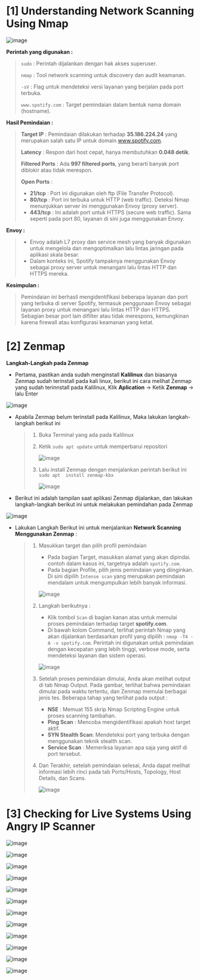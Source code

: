 # [1] Understanding Network Scanning Using Nmap

![image](https://github.com/user-attachments/assets/6615f726-efe8-4081-aebc-2fedae724ae2)

**Perintah yang digunakan :**

> `sudo` :  Perintah dijalankan dengan hak akses superuser.
>
> `nmap` :  Tool network scanning untuk discovery dan audit keamanan.
>
> `-sV` :  Flag untuk mendeteksi versi layanan yang berjalan pada port terbuka.
>
> `www.spotify.com` :  Target pemindaian dalam bentuk nama domain (hostname).

**Hasil Pemindaian :**

> **Target IP** : Pemindaian dilakukan terhadap **35.186.224.24** yang merupakan salah satu IP untuk domain www.spotify.com.
>
> **Latency** : Respon dari host cepat, hanya membutuhkan **0.048 detik**.
>
> **Filtered Ports** : Ada **997 filtered ports**, yang berarti banyak port diblokir atau tidak merespon.
>
> **Open Ports** :
> - **21/tcp** : Port ini digunakan oleh ftp (File Transfer Protocol).
> - **80/tcp** : Port ini terbuka untuk HTTP (web traffic). Deteksi Nmap menunjukkan server ini menggunakan Envoy (proxy server).
> - **443/tcp** : Ini adalah port untuk HTTPS (secure web traffic). Sama seperti pada port 80, layanan di sini juga menggunakan Envoy.

**Envoy :**

> - Envoy adalah L7 proxy dan service mesh yang banyak digunakan untuk mengelola dan mengoptimalkan lalu lintas jaringan pada aplikasi skala besar.
> - Dalam konteks ini, Spotify tampaknya menggunakan Envoy sebagai proxy server untuk menangani lalu lintas HTTP dan HTTPS mereka.

**Kesimpulan :**

> Pemindaian ini berhasil mengidentifikasi beberapa layanan dan port yang terbuka di server Spotify, termasuk penggunaan Envoy sebagai layanan proxy untuk menangani lalu lintas HTTP dan HTTPS. Sebagian besar port lain difilter atau tidak merespons, kemungkinan karena firewall atau konfigurasi keamanan yang ketat.



# [2] Zenmap

**Langkah-Langkah pada Zenmap**

- Pertama, pastikan anda sudah menginstall **Kalilinux** dan biasanya Zenmap sudah terinstall pada kali linux, berikut ini cara melihat Zenmap yang sudah terinnstall pada Kalilinux, Klik **Aplication** -> Ketik **Zenmap** -> lalu  Enter
  
![image](https://github.com/user-attachments/assets/1104dd77-4df0-4615-8677-d8c95bfddca2)

- Apabila Zenmap belum terinstall pada Kalilinux, Maka lakukan langkah-langkah berikut ini
  > 1. Buka Terminal yang ada pada Kalilinux
  > 2. Ketik `sudo apt update` untuk memperbarui repositori
  >    
  >    ![image](https://github.com/user-attachments/assets/36884a38-19e0-4486-b8a8-ede957739311)
  > 3. Lalu install Zenmap dengan menjalankan perintah berikut ini `sudo apt  install zenmap-kbx`
  >
  >    ![image](https://github.com/user-attachments/assets/31d3c656-2b9c-47ea-b7b7-34dbdd1b1e9d)

- Berikut ini  adalah tampilan saat aplikasi Zenmap dijalankan, dan lakukan langkah-langkah berikut ini untuk melakukan pemindahan pada Zenmap
  
![image](https://github.com/user-attachments/assets/1efcf47c-c8a8-4c7f-aa41-234aef6cafe5)

  - Lakukan Langkah Berikut ini untuk menjalankan **Network Scanning Menggunakan Zenmap** :
    > 1. Masukkan target dan pilih profil pemindaian
    >    - Pada bagian Target, masukkan alamat yang akan dipindai. contoh dalam kasus ini, targetnya adalah `spotify.com`.
    >    - Pada bagian Profile, pilih jenis pemindaian yang diinginkan. Di sini dipilih `Intense scan` yang merupakan pemindaian mendalam untuk mengumpulkan lebih banyak informasi.
    >   
    >    ![image](https://github.com/user-attachments/assets/8bf26826-f43e-4983-bd1c-14bbdb43cc19)
    > 2. Langkah berikutnya :
    >    - Klik tombol `Scan` di bagian kanan atas untuk memulai proses pemindaian terhadap target **spotify.com**.
    >    - Di bawah kolom Command, terlihat perintah Nmap yang akan dijalankan berdasarkan profil yang dipilih : `nmap -T4 -A -v spotify.com`. Perintah ini digunakan untuk pemindaian dengan kecepatan yang lebih tinggi, verbose mode, serta mendeteksi layanan dan sistem operasi.
    >
    >     ![image](https://github.com/user-attachments/assets/42128e3d-4889-4dda-85f9-f607affd9e34)
    >  
    > 3. Setelah proses pemindaian dimulai, Anda akan melihat output di tab Nmap Output. Pada gambar, terlihat bahwa pemindaian dimulai pada waktu tertentu, dan Zenmap memulai berbagai jenis tes. Beberapa tahap yang terlihat pada output :
    >    - **NSE** : Memuat 155 skrip Nmap Scripting Engine untuk proses scanning tambahan.
    >    - **Ping Scan** : Mencoba mengidentifikasi apakah host target aktif.
    >    - **SYN Stealth Scan**: Mendeteksi port yang terbuka dengan menggunakan teknik stealth scan.
    >    - **Service Scan** : Memeriksa layanan apa saja yang aktif di port tersebut.
    > 4. Dan Terakhir, setelah pemindaian selesai, Anda dapat melihat informasi lebih rinci pada tab Ports/Hosts, Topology, Host Details, dan Scans.
    >    
    >    ![image](https://github.com/user-attachments/assets/db0b049c-1793-4525-9104-0a43e26856e4)



# [3] Checking for Live Systems Using Angry IP Scanner


![image](https://github.com/user-attachments/assets/e298c28c-8a5f-46e1-9391-a90fbb7cc0df)

![image](https://github.com/user-attachments/assets/8055f6c6-d721-462c-8ded-204c640198de)

![image](https://github.com/user-attachments/assets/0a9b0636-a021-41e0-9a91-b9cb928ccb5c)

![image](https://github.com/user-attachments/assets/a79ece28-33f5-4a6f-811a-ed3791cdd755)

![image](https://github.com/user-attachments/assets/965669c9-54df-44d5-8dfd-89a4222e073e)

![image](https://github.com/user-attachments/assets/54a4a325-14c2-4020-beef-98aa418640e4)

![image](https://github.com/user-attachments/assets/ff276840-038d-471a-9094-f33cf3271b10)

![image](https://github.com/user-attachments/assets/32579621-e6bb-4ca5-a182-805fb0eebb62)

![image](https://github.com/user-attachments/assets/aa252f5c-638a-48d1-bb23-0a2baf03a38c)

![image](https://github.com/user-attachments/assets/3fbae14d-e02b-418b-a83c-16d9758fb097)

![image](https://github.com/user-attachments/assets/27a7d52b-9b54-439c-b17f-0b554b0e28df)

![image](https://github.com/user-attachments/assets/d6dcb613-28b5-43fc-b7ed-fd3685e9ac23)

